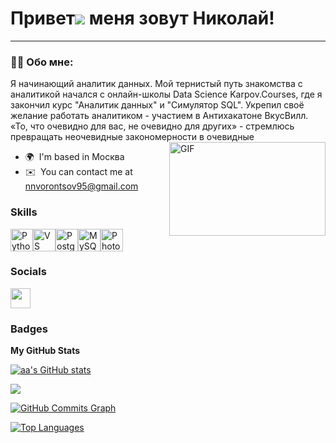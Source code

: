 
# Привет![](https://user-images.githubusercontent.com/18350557/176309783-0785949b-9127-417c-8b55-ab5a4333674e.gif) меня зовут Николай!

---

### :man_technologist: Обо мне:

Я начинающий аналитик данных. Мой тернистый путь знакомства с аналитикой начался с онлайн-школы Data Science Karpov.Courses, где я закончил курс "Аналитик данных" и "Симулятор SQL". Укрепил своё желание работать аналитиком - участием в Антихакатоне ВкусВилл. 
«То, что очевидно для вас, не очевидно для других» - стремлюсь превращать неочевидные закономерности в очевидные
  <img align="right" alt="GIF" src="https://github.com/SoFarWithoutName/SoFarWithoutName/assets/159808135/bc146b9b-ab23-4aab-8a51-de7bd7775204?raw=true" width ="250" height="150"/>



* 🌍  I'm based in Москва
* ✉️  You can contact me at [nnvorontsov95@gmail.com](mailto:nnvorontsov95@gmail.com )

### Skills


<p align="left">
<a href="https://www.python.org/" target="_blank" rel="noreferrer"><img src="https://raw.githubusercontent.com/danielcranney/readme-generator/main/public/icons/skills/python-colored.svg" width="36" height="36" alt="Python" /></a><a href="https://www.visualstudiocode.com" target="_blank" rel="noreferrer"><img src="https://raw.githubusercontent.com/danielcranney/readme-generator/main/public/icons/skills/visualstudiocode.svg" width="36" height="36" alt="VS Code" /></a><a href="https://www.postgresql.org/" target="_blank" rel="noreferrer"><img src="https://raw.githubusercontent.com/danielcranney/readme-generator/main/public/icons/skills/postgresql-colored.svg" width="36" height="36" alt="PostgreSQL" /></a><a href="https://www.mysql.com/" target="_blank" rel="noreferrer"><img src="https://raw.githubusercontent.com/danielcranney/readme-generator/main/public/icons/skills/mysql-colored.svg" width="36" height="36" alt="MySQL" /></a><a href="https://www.adobe.com/uk/products/photoshop.html" target="_blank" rel="noreferrer"><img src="https://raw.githubusercontent.com/danielcranney/readme-generator/main/public/icons/skills/photoshop-colored.svg" width="36" height="36" alt="Photoshop" /></a>
</p>


### Socials

<p align="left"> <a href="https://www.github.com/аа" target="_blank" rel="noreferrer"> <picture> <source media="(prefers-color-scheme: dark)" srcset="https://raw.githubusercontent.com/danielcranney/readme-generator/main/public/icons/socials/github-dark.svg" /> <source media="(prefers-color-scheme: light)" srcset="https://raw.githubusercontent.com/danielcranney/readme-generator/main/public/icons/socials/github.svg" /> <img src="https://raw.githubusercontent.com/danielcranney/readme-generator/main/public/icons/socials/github.svg" width="32" height="32" /> </picture> </a></p>

### Badges

<b>My GitHub Stats</b>

<a href="http://www.github.com/аа"><img src="https://github-readme-stats.vercel.app/api?username=аа&show_icons=true&hide=&count_private=true&title_color=22c55e&text_color=ffffff&icon_color=0891b2&bg_color=134e4a&hide_border=true&show_icons=true" alt="аа's GitHub stats" /></a>

<a href="http://www.github.com/аа"><img src="https://github-readme-streak-stats.herokuapp.com/?user=аа&stroke=ffffff&background=134e4a&ring=22c55e&fire=22c55e&currStreakNum=ffffff&currStreakLabel=22c55e&sideNums=ffffff&sideLabels=ffffff&dates=ffffff&hide_border=true" /></a>

<a href="http://www.github.com/аа"><img src="https://github-readme-activity-graph.cyclic.app/graph?username=аа&bg_color=134e4a&color=ffffff&line=0891b2&point=ffffff&area_color=134e4a&area=true&hide_border=true&custom_title=GitHub%20Commits%20Graph" alt="GitHub Commits Graph" /></a>

<a href="https://github.com/аа" align="left"><img src="https://github-readme-stats.vercel.app/api/top-langs/?username=аа&langs_count=10&title_color=22c55e&text_color=ffffff&icon_color=0891b2&bg_color=134e4a&hide_border=true&locale=en&custom_title=Top%20%Languages" alt="Top Languages" /></a>
